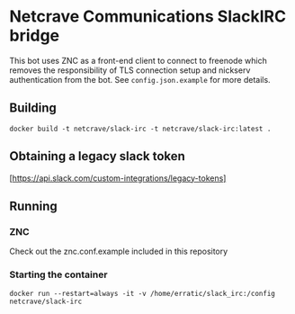 # Netcrave Communications SlackIRC bridge 

This bot uses ZNC as a front-end client to connect to freenode which removes the responsibility 
of TLS connection setup and nickserv authentication from the bot. See `config.json.example` for
more details.

## Building 

`docker build -t netcrave/slack-irc -t netcrave/slack-irc:latest .`

## Obtaining a legacy slack token 
[https://api.slack.com/custom-integrations/legacy-tokens]

## Running 

### ZNC 
Check out the znc.conf.example included in this repository 

### Starting the container
`docker run --restart=always -it -v /home/erratic/slack_irc:/config netcrave/slack-irc`


